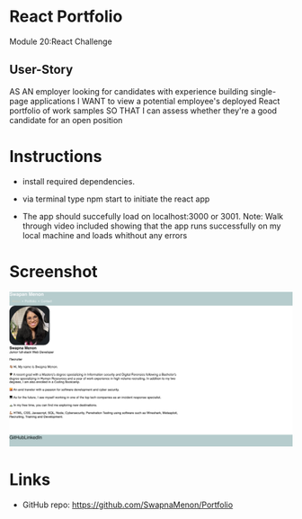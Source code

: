 # React Portfolio
Module 20:React Challenge

## User-Story
AS AN employer looking for candidates with experience building single-page applications
I WANT to view a potential employee's deployed React portfolio of work samples
SO THAT I can assess whether they're a good candidate for an open position


# Instructions 
- install required dependencies. 

- via terminal type npm start to initiate the react app

- The app should succefully load on localhost:3000 or 3001. 
Note: Walk through video included showing that the app runs successfully on my local machine and loads whithout any errors 


# Screenshot 
![demo](./src/assets/images/updatedportfolio.png)



# Links 
- GitHub repo: https://github.com/SwapnaMenon/Portfolio




